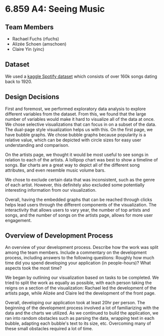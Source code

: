 # 6.859 A4: Seeing Music

## Team Members
- Rachael Fuchs (rfuchs)
- Alizée Schoen (amschoen)
- Claire Yin (yinc)

## Dataset

We used a [kaggle Spotify dataset](https://www.kaggle.com/yamaerenay/spotify-dataset-19212020-160k-tracks) which consists of over 160k songs dating back to 1920.

## Design Decisions
First and foremost, we performed exploratory data analysis to explore different variables from the dataset. From this, we found that the large number of variables would make it hard to visualize all of the data at once. We chose selective visualizations that can focus in on a subset of the data. The dual-page style visualization helps us with this. On the first page, we have bubble graphs. We chose bubble graphs because popularity is a relative value, which can be depicted with circle sizes for easy user understanding and comparison.

On the artists page, we thought it would be most useful to see songs in relation to each of the artists. A lollipop chart was best to show a timeline of songs. Bar charts are a great way to depict all of the different song attributes, and even resemble music volume bars.

We chose to exclude certain data that was inconsistent, such as the genre of each artist. However, this definitely also excluded some potentially interesting information from our visualization.

Overall, having the embedded graphs that can be reached through clicks helps lead users through the different components of the visualization. The interactivity that allows users to vary year, the number of top artists and songs, and the number of songs on the artists page, allows for more user engagement.


## Overview of Development Process
An overview of your development process. Describe how the work was split among the team members. Include a commentary on the development process, including answers to the following questions: Roughly how much time did you spend developing your application (in people-hours)? What aspects took the most time?

We began by outlining our visualization based on tasks to be completed. We tried to split the work as equally as possible, with each person taking the reigns on a section of the visualization: Rachael led the development of the artists page, while Alizée and Claire led the development of the front page. 

Overall, developing our application took at least 20hr per person. The beginning of the development process involved a lot of familiarizing with the data and the charts we utilized. As we continued to build the application, we ran into random obstacles such as parsing the data, wrapping text in each bubble, adapting each bubble's text to its size, etc. Overcoming many of these small obstacles required a lot of time.
